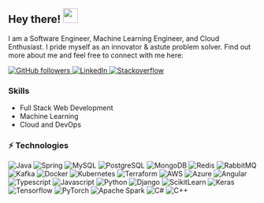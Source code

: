 ## Hey there! <img src="https://media.tenor.com/images/17a04f152e6be03486439b85e3bb045b/tenor.gif" width="30px">

I am a Software Engineer, Machine Learning Engineer, and Cloud Enthusiast. I pride myself as an innovator & astute problem solver. Find out more about me and feel free to connect with me here:

<p align="left">
  <a href="https://github.com/pataiba?tab=followers">
    <img alt="GitHub followers" src="https://img.shields.io/github/followers/badass-techie?color=green&logo=github">
  </a>
  <a href="https://www.linkedin.com/in/pataiba">
    <img alt="LinkedIn" src="https://img.shields.io/badge/LinkedIn-0077B5?logo=linkedin&logoColor=white">
  </a>
  <a href="https://stackoverflow.com/users/23550276/pataiba">
    <img alt="Stackoverflow" src="https://img.shields.io/badge/Stack_Overflow-FE7A16?logo=stack-overflow&logoColor=white">
  </a>
</p>


###  Skills

- Full Stack Web Development
- Machine Learning
- Cloud and DevOps



###  ⚡ Technologies


![Java](https://img.shields.io/badge/-Java-E34A86?style=flat-square&logo=java)
![Spring](https://img.shields.io/badge/-Spring-ffffff?style=flat-square&logo=spring)
![MySQL](https://img.shields.io/badge/-MySQL-e48a00?style=flat-square&logo=mysql)
![PostgreSQL](https://img.shields.io/badge/-PostgreSQL-173391?style=flat-square&logo=postgresql)
![MongoDB](https://img.shields.io/badge/MongoDB-00ff00?style=flat-square&logo=mongodb)
![Redis](https://img.shields.io/badge/Redis-ffaaaa?style=flat-square&logo=redis)
![RabbitMQ](https://img.shields.io/badge/RabbitMQ-ffffff?style=flat-square&logo=rabbitmq)
![Kafka](https://img.shields.io/badge/Kafka-000000?style=flat-square&logo=apache-kafka)
![Docker](https://img.shields.io/badge/-Docker-black?style=flat-square&logo=docker)
![Kubernetes](https://img.shields.io/badge/-Kubernetes-ffffff?style=flat-square&logo=kubernetes)
![Terraform](https://img.shields.io/badge/Terraform-ffffff?style=flat-square&logo=terraform)
![AWS](https://img.shields.io/badge/AWS-232F3E?style=flat-square&logo=amazon-aws)
![Azure](https://img.shields.io/badge/Azure-0077d5?style=flat-square&logo=microsoft-azure)
![Angular](https://img.shields.io/badge/-Angular-red?style=flat-square&logo=Angular)
![Typescript](https://img.shields.io/badge/-Typescript-white?style=flat-square&logo=Typescript)
![Javascript](https://img.shields.io/badge/Javascript-white?style=flat-square&logo=javascript)
![Python](https://img.shields.io/badge/-Python-5e4d28?style=flat-square&logo=Python)
![Django](https://img.shields.io/badge/-Django-003b2a?style=flat-square&logo=django)
![ScikitLearn](https://img.shields.io/badge/-ScikitLearn-white?style=flat-square&logo=ScikitLearn)
![Keras](https://img.shields.io/badge/-Keras-red?style=flat-square&logo=keras)
![Tensorflow](https://img.shields.io/badge/-Tensorflow-white?style=flat-square&logo=tensorflow)
![PyTorch](https://img.shields.io/badge/PyTorch-ffffff?style=flat-square&logo=pytorch)
![Apache Spark](https://img.shields.io/badge/-ApacheSpark-white?style=flat-square&logo=ApacheSpark)
![C#](https://img.shields.io/badge/-CSharp-430098?style=flat-square&logo=.net)
![C++](https://img.shields.io/badge/-C++-white?style=flat-square&logo=C)
